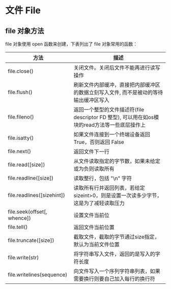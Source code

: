 # 文件 File

## file 对象方法

file 对象使用 open 函数来创建，下表列出了 file 对象常用的函数：

| 方法 | 描述 |
| - | - |
| file.close() | 关闭文件。关闭后文件不能再进行读写操作 |
| file.flush() | 刷新文件内部缓冲，直接把内部缓冲区的数据立刻写入文件, 而不是被动的等待输出缓冲区写入 |
| file.fileno() | 返回一个整型的文件描述符(file descriptor FD 整型), 可以用在如os模块的read方法等一些底层操作上 |
| file.isatty() | 如果文件连接到一个终端设备返回 True，否则返回 False |
| file.next() | 返回文件下一行 |
| file.read([size]) | 从文件读取指定的字节数，如果未给定或为负则读取所有 |
| file.readline([size]) | 读取整行，包括 "\n" 字符 |
| file.readlines([sizehint]) | 读取所有行并返回列表，若给定sizeint>0，则是设置一次读多少字节，这是为了减轻读取压力 |
| file.seek(offset[, whence]) | 设置文件当前位 |
| file.tell() | 返回文件当前位置 |
| file.truncate([size]) | 截取文件，截取的字节通过size指定，默认为当前文件位置 |
| file.write(str) | 将字符串写入文件，返回的是写入的字符长度 |
| file.writelines(sequence) | 向文件写入一个序列字符串列表，如果需要换行则要自己加入每行的换行符 

